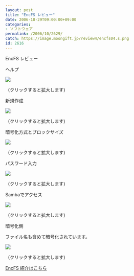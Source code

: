 ```yaml
---
layout: post
title: "EncFS レビュー"
date: 2006-10-29T09:00:00+09:00
categories:
- ソフトウェア
permalink: /2006/10/2629/
catch: https://image.moongift.jp/review4/encfs04.s.png
id: 2616
---
```

EncFS レビュー  
<!--more-->

ヘルプ

  

[![](https://image.moongift.jp/review4/encfs01.s.png)](https://image.moongift.jp/review4/encfs01.png)  
  
（クリックすると拡大します)

  

新規作成

  

[![](https://image.moongift.jp/review4/encfs02.s.png)](https://image.moongift.jp/review4/encfs02.png)  
  
（クリックすると拡大します)

  

暗号化方式とブロックサイズ

  

[![](https://image.moongift.jp/review4/encfs03.s.png)](https://image.moongift.jp/review4/encfs03.png)  
  
（クリックすると拡大します)

  

パスワード入力

  

[![](https://image.moongift.jp/review4/encfs04.s.png)](https://image.moongift.jp/review4/encfs04.png)  
  
（クリックすると拡大します)

  

Sambaでアクセス

  

[![](https://image.moongift.jp/review4/encfs05.s.png)](https://image.moongift.jp/review4/encfs05.png)  
  
（クリックすると拡大します)

  

暗号化側

  

ファイル名も含めて暗号化されています。

  

[![](https://image.moongift.jp/review4/encfs06.s.png)](https://image.moongift.jp/review4/encfs06.png)  
  
（クリックすると拡大します)

  

[EncFS 紹介はこちら](http://oss.moongift.jp/intro/i-2628.html)

